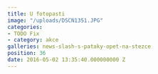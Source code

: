```yaml
---
title: U fotopasti
image: "/uploads/DSCN1351.JPG"
categories:
- TODO Fix
- category: akce
galleries: news-slash-s-pataky-opet-na-stezce
position: 36
date: 2016-05-02 13:35:40.000000000 Z
---
```

